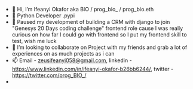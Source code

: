 - 👋 Hi, I’m Ifeanyi Okafor aka BIO / prog_bio_ / prog_bio.eth
- 👀 Python Developer .pypi
- 🌱 Paused my development of building a CRM with django to join "Genesys 20 Days coding challenge" frontend role cause I was really curious on how far I could go with frontend so I put my frontend skill to test, wish me luck
- 💞️ I’m looking to collaborate on Project with my friends and grab a lot of experiences on as much projects as i can
- 📫 Email - zeusifeanyi058@gmail.com, linkedin - https://www.linkedin.com/in/ifeanyi-okafor-b26bb6244/, twitter - https://twitter.com/prog_BIO_/
- 

<!---
Okafor-Ifeanyi/Okafor-Ifeanyi is a ✨ special ✨ repository because its `README.md` (this file) appears on your GitHub profile.
You can click the Preview link to take a look at your changes.
--->
